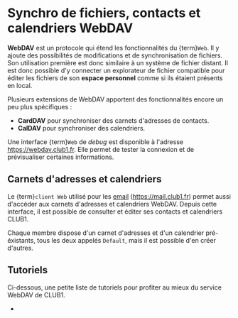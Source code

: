 Synchro de fichiers, contacts et calendriers WebDAV
===================================================

**WebDAV** est un protocole qui étend les fonctionnalités du {term}`Web`.
Il y ajoute des possibilités de modifications et de synchronisation de fichiers.
Son utilisation première est donc similaire à un système de fichier distant.
Il est donc possible d'y connecter un explorateur de fichier compatible pour
éditer les fichiers de son **espace personnel** comme si ils étaient présents
en local.

Plusieurs extensions de WebDAV apportent des fonctionnalités encore un peu plus
spécifiques&nbsp;:

- **CardDAV** pour synchroniser des carnets d'adresses de contacts.
- **CalDAV** pour synchroniser des calendriers.

Une interface {term}`Web` de _debug_ est disponible à l'adresse <https://webdav.club1.fr>.
Elle permet de tester la connexion et de prévisualiser certaines informations.

Carnets d'adresses et calendriers
----------------------------------

Le {term}`client Web` utilisé pour les [email](email.md) (<https://mail.club1.fr>)
permet aussi d'accéder aux carnets d'adresses et calendriers WebDAV.
Depuis cette interface, il est possible de consulter et éditer ses contacts et calendriers CLUB1.

Chaque membre dispose d'un carnet d'adresses et d'un calendrier pré-éxistants,
tous les deux appelés `Default`, mais il est possible d'en créer d'autres.


Tutoriels
---------

Ci-dessous, une petite liste de tutoriels pour profiter au mieux du service WebDAV de CLUB1.

- [](/tutos/webdav-android.md)
